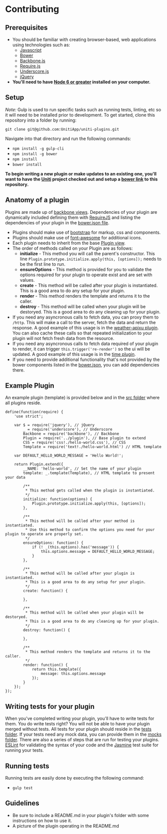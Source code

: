 # Contributing


## Prerequisites ##
- You should be familiar with creating browser-based, web applications using technologies such as:
    - [Javascript](https://developer.mozilla.org/en-US/docs/Web/JavaScript)
    - [Bower](https://bower.io/)
    - [Backbone.js](http://backbonejs.org/)
    - [Require.js](http://requirejs.org/)
    - [Underscore.js](http://underscorejs.org/)
    - [jQuery](https://jquery.com/)
- **You'll need to have [Node 6 or greater](https://nodejs.org/en/download/) installed on your computer.**


## Setup ##
*Note:* Gulp is used to run specific tasks such as running tests, linting, etc so it will need to be installed prior to development. To get started, clone this repository into a folder by running:

`git clone git@github.com:UnitiApp/uniti-plugins.git`

Navigate into that directory and run the following commands:

- `npm install -g gulp-cli`
- `npm install -g bower`
- `npm install`
- `bower install`

**To begin writing a new plugin or make updates to an existing one, you'll want to have the [Uniti](https://github.com/UnitiApp/uniti) project checked out and setup a [bower link](https://bower.io/docs/api/#link) to this repository.**

## Anatomy of a plugin ##
Plugins are made up of [backbone views](http://backbonejs.org/#View). Dependencies of your plugin are dynamically included defining them with [RequireJS](http://requirejs.org/) and listing the dependencies of your plugin in the [bower.json file](https://github.com/UnitiApp/uniti-plugins/blob/master/bower.json).

- Plugins should make use of [bootstrap](http://getbootstrap.com/) for markup, css and components.
- Plugins should make use of [font-awesome](http://fontawesome.io/) for additional icons.
- Each plugin needs to inherit from the base [Plugin view](https://github.com/UnitiApp/uniti-plugins/blob/master/src/plugin.js).
- The order of methods called on your Plugin are as follows:
    - **initialize** - This method you will call the parent's constructor. This line `Plugin.prototype.initialize.apply(this, [options]);` needs to be the first line to run.
    - **ensureOptions** - This method is provided for you to validate the options required for your plugin to operate exist and are set with values.
    - **create** - This method will be called after your plugin is instantiated. This is a good area to do any setup for your plugin.
    - **render** - This method renders the template and returns it to the caller.
    - **destroy** - This method will be called when your plugin will be destoryed. This is a good area to do any cleaning up for your plugin.
- If you need any asyncronous calls to fetch data, you can proxy them to `/http`. This will make a call to the server, fetch the data and return the response. A good example of this usage is in the [weather-apixu plugin](https://github.com/UnitiApp/uniti-plugins/blob/master/src/weather-apixu/weather-apixu). You can also cache these calls so that repeated initialization to your plugin will not fetch fresh data from the resource.
- If you need any asyncronous calls to fetch data required of your plugin to render, it can trigger `this.trigger('re-render')` so the ui will be updated. A good example of this usage is in the [time plugin](https://github.com/UnitiApp/uniti-plugins/blob/master/src/time/time.js).
- If you need to provide additional functionality that's not provided by the bower components listed in the [bower.json](https://github.com/UnitiApp/uniti-plugins/blob/master/bower.json), you can add dependencies there.


## Example Plugin ##

An example plugin (template) is provided below and in the [src folder](https://github.com/UnitiApp/uniti-plugins/blob/master/src/hello-world) where all plugins reside.

```
define(function(require) {
    'use strict';

    var $ = require('jquery'), // jQuery
        _ = require('underscore'), // Underscore
        Backbone = require('backbone'), // Backbone
        Plugin = require('../plugin'), // Base plugin to extend
        CSS = require('css!./hello-world.css'), // CSS
        Template = require('text!./hello-world.html') // HTML template

    var DEFAULT_HELLO_WORLD_MESSAGE = 'Hello World!';

    return Plugin.extend({
        __NAME: 'hello-world', // Set the name of your plugin
        template: _.template(Template), // HTML template to present your data

        /**
         * This method gets called when the plugin is instantiated.
         */
        initialize: function(options) {
            Plugin.prototype.initialize.apply(this, [options]);
        },

        /**
         * This method will be called after your method is instantiated.
         * Use this method to confirm the options you need for your plugin to operate are properly set.
         */
        ensureOptions: function() {
            if (! _(this.options).has('message')) {
                this.options.message = DEFAULT_HELLO_WORLD_MESSAGE;
            }
        },
        
        /**
         * This method will be called after your plugin is instantiated.
         * This is a good area to do any setup for your plugin.
         */
        create: function() {

        },

        /**
         * This method will be called when your plugin will be destoryed.
         * This is a good area to do any cleaning up for your plugin.
         */
        destroy: function() {
            
        },
        
        /**
         * This method renders the template and returns it to the caller.
         */
        render: function() {
            return this.template({
                message: this.options.message
            });
        }
    });
});
```


## Writing tests for your plugin ##
When you've completed writing your plugin, you'll have to write tests for them. You do write tests right? You will not be able to have your plugin merged without tests. All tests for your plugin should reside in the [tests folder](https://github.com/UnitiApp/uniti-plugins/blob/master/tests/). If your tests need any mock data, you can provide them in the [mocks folder](https://github.com/UnitiApp/uniti-plugins/blob/master/tests/mocks/). There are also a series of steps that are run for testing your plugins. [ESLint](http://eslint.org/) for validating the syntax of your code and the [Jasmine](https://jasmine.github.io/) test suite for running your tests.


## Running tests ##
Running tests are easily done by executing the following command:

- `gulp test`

 
## Guidelines ##
- Be sure to include a README.md in your plugin's folder with some instructions on how to use it.
- A picture of the plugin operating in the README.md


